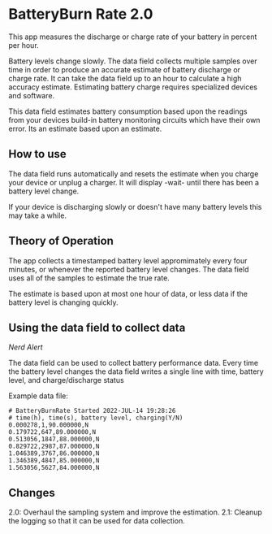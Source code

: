 # BatteryBurn Rate 2.0

This app measures the discharge or charge rate of your battery in percent per hour.  

Battery levels change slowly.   The data field collects multiple samples over time in order to produce an accurate estimate of battery discharge or charge rate.   It can take the data field up to an hour to calculate a high accuracy estimate.   Estimating battery charge requires specialized devices and software.   

This data field estimates battery consumption based upon the readings from your devices build-in battery monitoring circuits which have their own error.   Its an estimate based upon an estimate.

## How to use

The data field runs automatically and resets the estimate when you charge your device or unplug a charger.
It will display -wait- until there has been a battery level change. 

If your device is discharging slowly or doesn't have many battery levels this may take a while.


## Theory of Operation 

The app collects a timestamped battery level appromimately every four minutes, or whenever the reported battery level changes.  The data field uses all of the samples to estimate the true rate.

The estimate is based upon at most one hour of data, or less data if the battery level is changing quickly. 

## Using the data field to collect data 

*Nerd Alert*

The data field can be used to collect battery performance data.   Every time the battery level changes the
data field writes a single line with time, battery level, and charge/discharge status 

Example data file:
```
# BatteryBurnRate Started 2022-JUL-14 19:28:26
# time(h), time(s), battery level, charging(Y/N)
0.000278,1,90.000000,N
0.179722,647,89.000000,N
0.513056,1847,88.000000,N
0.829722,2987,87.000000,N
1.046389,3767,86.000000,N
1.346389,4847,85.000000,N
1.563056,5627,84.000000,N
```



## Changes

2.0: Overhaul the sampling system and improve the estimation.
2.1: Cleanup the logging so that it can be used for data collection.
